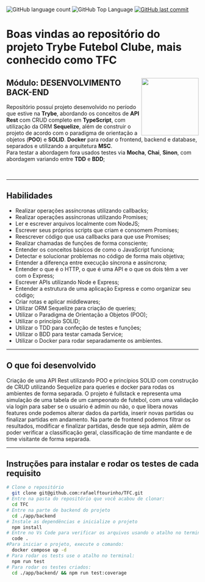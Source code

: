 <p>
  <img alt="GitHub language count" src="https://img.shields.io/github/languages/count/rafaelftourinho/TFC?color=6E40C9&style=flat-square">
  <img alt="GitHub Top Language" src="https://img.shields.io/github/languages/top/rafaelftourinho/TFC?color=6E40C9&style=flat-square">
  <a href="https://github.com/rafaelftourinho/talker_manager/commits/main">
    <img alt="GitHub last commit" src="https://img.shields.io/github/last-commit/rafaelftourinho/TFC?color=6E40C9&style=flat-square">
  </a>
</p>

# Boas vindas ao repositório do projeto Trybe Futebol Clube, mais conhecido como TFC

<div align="center">
  <img height="150px" align="right" src="https://theme.zdassets.com/theme_assets/9633455/9814df697eaf49815d7df109110815ff887b3457.png" />
  <div align="left" style="display: inline_block">
    <h2>Módulo: DESENVOLVIMENTO BACK-END</h2>
    <p>
      Repositório possuí projeto desenvolvido no período que estive na <b>Trybe</b>, abordando os conceitos de <b>API Rest</b> com CRUD completo em <b>TypeScript</b>, com utilização da ORM <b>Sequelize</b>, além de construir o projeto de acordo com o paradigma de orientação a objetos (<b>POO</b>) e <b>SOLID</b>. <b>Docker</b> para rodar o frontend, backend e database, separados e utilizando a arquitetura <b>MSC</b>. </br>
      Para testar a abordagem fora usados testes via <b>Mocha</b>, <b>Chai</b>, <b>Sinon</b>, com abordagem variando entre <b>TDD</b> e <b>BDD</b>;
  </div>
  <br>
</div>

---

## Habilidades

- Realizar operações assíncronas utilizando callbacks;
- Realizar operações assíncronas utilizando Promises;
- Ler e escrever arquivos localmente com NodeJS;
- Escrever seus próprios scripts que criam e consomem Promises;
- Reescrever código que usa callbacks para que use Promises;
- Realizar chamadas de funções de forma consciente;
- Entender os conceitos básicos de como o JavaScript funciona;
- Detectar e solucionar problemas no código de forma mais objetiva;
- Entender a diferença entre execução síncrona e assíncrona;
- Entender o que é o HTTP, o que é uma API e o que os dois têm a ver com o Express;
- Escrever APIs utilizando Node e Express;
- Entender a estrutura de uma aplicação Express e como organizar seu código;
- Criar rotas e aplicar middlewares;
- Utilizar ORM Sequelize para criação de queries;
- Utilizar o Paradigma de Orientação a Objetos (POO);
- Utilizar o princípio SOLID;
- Utilizar o TDD para confeção de testes e funções;
- Utilizar o BDD para testar camada Service;
- Utilizar o Docker para rodar separadamente os ambientes.

---

## O que foi desenvolvido

Criação de uma API Rest utilizando POO e princípios SOLID com construção de CRUD utilizando Sequelize para queries e docker para rodas os ambientes de forma separada.
O projeto é fullstack e representa uma simulação de uma tabela de um campeonato de futebol, com uma validação via login para saber se o usuário é admin ou não, o que libera novas features onde podemos alterar dados da partida, inserir novas partidas ou finalizar partidas em andamento. Na parte de frontend podemos filtrar os resultados, modificar e finalizar partidas, desde que seja admin, além de poder verificar a classificação geral, classificação de time mandante e de time visitante de forma separada.

---

## Instruções para instalar e rodar os testes de cada requisito

```bash
# Clone o repositório
  git clone git@github.com:rafaelftourinho/TFC.git
# Entre na pasta do repositório que você acabou de clonar:
  cd TFC
# Entre na parte de backend do projeto
  cd ./app/backend
# Instale as dependências e inicialize o projeto
  npm install
# Entre no Vs Code para verificar os arquivos usando o atalho no terminal:
  code .
#Para iniciar o projeto, execute o comando:
  docker compose up -d
# Para rodar os tests use o atalho no terminal:
  npm run test
# Para rodar os testes criados:
  cd ./app/backend/ && npm run test:coverage
```
